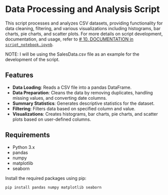 # Data Processing and Analysis Script

This script processes and analyzes CSV datasets, providing functionality for data cleaning, filtering, and various visualizations including histograms, bar charts, pie charts, and scatter plots.
For more details on script development, documentation, and usage, refer to [# 10. DOCUMENTATION in `script_notebook.ipynb`](script_notebook.ipynb#-10-documentation).

NOTE: I will be using the SalesData.csv file as an example for the development of the script.

## Features

- **Data Loading**: Reads a CSV file into a pandas DataFrame.
- **Data Preparation**: Cleans the data by removing duplicates, handling missing values, and converting date columns.
- **Summary Statistics**: Generates descriptive statistics for the dataset.
- **Filtering**: Filters data based on specified column and value.
- **Visualizations**: Creates histograms, bar charts, pie charts, and scatter plots based on user-defined columns.

## Requirements

- Python 3.x
- pandas
- numpy
- matplotlib
- seaborn

Install the required packages using pip:

```bash
pip install pandas numpy matplotlib seaborn


